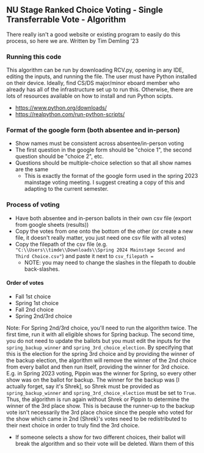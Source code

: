 ## NU Stage Ranked Choice Voting - Single Transferrable Vote - Algorithm

There really isn't a good website or existing program to easily do this process, so here we are. Written by Tim Demling '23

### Running this code
This algorithm can be run by downloading RCV.py, opening in any IDE, editing the inputs, and running the file. The user must have Python installed on their device. Ideally, find CS/DS major/minor eboard member who already has all of the infrastructure set up to run this. Otherwise, there are lots of resources available on how to install and run Python scipts. 
- https://www.python.org/downloads/
- https://realpython.com/run-python-scripts/

### Format of the google form (both absentee and in-person)
- Show names must be consistent across absentee/in-person voting
- The first question in the google form should be "choice 1", the second question should be "choice 2", etc.
- Questions should be multiple-choice selection so that all show names are the same
    - This is exactly the format of the google form used in the spring 2023 mainstage voting meeting. I suggest creating a copy of this and adapting to the current semester.

### Process of voting
- Have both absentee and in-person ballots in their own csv file (export from google sheets (results))
- Copy the votes from one onto the bottom of the other (or create a new file, it doesn't really matter, you just need one csv file with all votes)
- Copy the filepath of the csv file (e.g. `"C:\\Users\\timde\\Downloads\\Spring 2024 Mainstage Second and Third Choice.csv"`) and paste it next to `csv_filepath = `
    - NOTE: you may need to change the slashes in the filepath to double back-slashes. 


#### Order of votes
- Fall 1st choice
- Spring 1st choice
- Fall 2nd choice
- Spring 2nd/3rd choice

Note: For Spring 2nd/3rd choice, you'll need to run the algorithm twice. The first time, run it with all eligible shows for Spring backup. The second time, you do not need to update the ballots but you must edit the inputs for the `spring_backup_winner` and `spring_3rd_choice_election`. By specifying that this is the election for the spring 3rd choice and by providing the winner of the backup election, the algorithm will remove the winner of the 2nd choice from every ballot and then run itself, providing the winner for 3rd choice.
E.g. in Spring 2023 voting, Pippin was the winner for Spring, so every other show was on the ballot for backup. The winner for the backup was [I actually forget, say it's Shrek], so Shrek must be provided as `spring_backup_winner` and `spring_3rd_choice_election` must be set to `True`. Thus, the algorithm is run again without Shrek or Pippin to determine the winner of the 3rd place show. This is because the runner-up to the backup vote isn't necessarily the 3rd place choice since the people who voted for the show which came in 2nd (Shrek)'s votes need to be redistributed to their next choice in order to truly find the 3rd choice. 


- If someone selects a show for two different choices, their ballot will break the algorithm and so their vote will be deleted. Warn them of this


